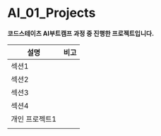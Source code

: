 # AI_01_Projects
**코드스테이츠 AI부트캠프 과정 중 진행한 프로젝트입니다.**

| 설명 | 비고 |
|-----|-------|
| 섹션1 | |
| 섹션2 | |
| 섹션3 | |
| 섹션4 | |
| 개인 프로젝트1 | |
| | |
